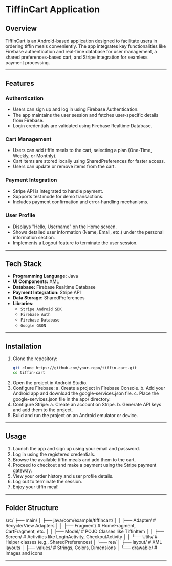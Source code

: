 # **TiffinCart Application**

## **Overview**
TiffinCart is an Android-based application designed to facilitate users in ordering tiffin meals conveniently. The app integrates key functionalities like Firebase authentication and real-time database for user management, a shared preferences-based cart, and Stripe integration for seamless payment processing.

---

## **Features**
### **Authentication**
- Users can sign up and log in using Firebase Authentication.
- The app maintains the user session and fetches user-specific details from Firebase.
- Login credentials are validated using Firebase Realtime Database.

### **Cart Management**
- Users can add tiffin meals to the cart, selecting a plan (One-Time, Weekly, or Monthly).
- Cart items are stored locally using SharedPreferences for faster access.
- Users can update or remove items from the cart.

### **Payment Integration**
- Stripe API is integrated to handle payment.
- Supports test mode for demo transactions.
- Includes payment confirmation and error-handling mechanisms.

### **User Profile**
- Displays "Hello, Username" on the Home screen.
- Shows detailed user information (Name, Email, etc.) under the personal information section.
- Implements a Logout feature to terminate the user session.

---

## **Tech Stack**
- **Programming Language:** Java
- **UI Components:** XML
- **Database:** Firebase Realtime Database
- **Payment Integration:** Stripe API
- **Data Storage:** SharedPreferences
- **Libraries:**
    - `Stripe Android SDK`
    - `Firebase Auth`
    - `Firebase Database`
    - `Google GSON`

---

## **Installation**
1. Clone the repository:
   ```bash
   git clone https://github.com/your-repo/tiffin-cart.git
   cd tiffin-cart
    ```
2. Open the project in Android Studio.
3. Configure Firebase:
   a. Create a project in Firebase Console.
   b. Add your Android app and download the google-services.json file.
   c. Place the google-services.json file in the app/ directory.
4. Configure Stripe:
   a. Create an account on Stripe.
   b. Generate API keys and add them to the project.
5. Build and run the project on an Android emulator or device.

---
## **Usage**
1. Launch the app and sign up using your email and password.
2. Log in using the registered credentials.
3. Browse the available tiffin meals and add them to the cart.
4. Proceed to checkout and make a payment using the Stripe payment gateway.
5. View your order history and user profile details.
6. Log out to terminate the session.
7. Enjoy your tiffin meal!

---
## **Folder Structure**
src/
├── main/
│   ├── java/com/example/tiffincart/
│   │   ├── Adapter/         # RecyclerView Adapters
│   │   ├── Fragment/        # HomeFragment, CartFragment, etc.
│   │   ├── Model/           # POJO Classes like TiffinItem
│   │   ├── Screen/          # Activities like LoginActivity, CheckoutActivity
│   │   └── Utils/           # Helper classes (e.g., SharedPreferences)
│   └── res/
│       ├── layout/          # XML layouts
│       ├── values/          # Strings, Colors, Dimensions
│       └── drawable/        # Images and icons

---
